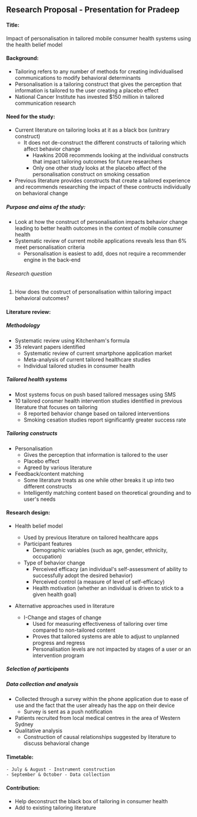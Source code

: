 ## Research Proposal - Presentation for Pradeep

#### Title:
Impact of personalisation in tailored mobile consumer health systems using the health belief model

#### Background:
- Tailoring refers to any number of methods for creating individualised communications to modify behavioral determinants
- Personalisation is a tailoring construct that gives the perception that information is tailored to the user creating a placebo effect
- National Cancer Institute has invested $150 million in tailored communication research

#### Need for the study:
- Current literature on tailoring looks at it as a black box (unitrary construct)
  - It does not de-construct the different constructs of tailoring which affect behavior change
	- Hawkins 2008 recommends looking at the individual constructs that impact tailoring outcomes for future researchers
	- Only one other study looks at the placebo affect of the personalisation construct on smoking cessation
- Previous literature provides constructs that create a tailored experience and recommends researching the impact of these contructs individually on behavioral change

##### Purpose and aims of the study:
- Look at how the construct of personalisation impacts behavior change leading to better health outcomes in the context of mobile consumer health
- Systematic review of current mobile applications reveals less than 6% meet personalisation criteria
	- Personalisation is easiest to add, does not require a recommender engine in the back-end

###### Research question
1. How does the costruct of personalisation within tailoring impact behavioral outcomes?

#### Literature review:
##### Methodology
- Systematic review using Kitchenham's formula
- 35 relevant papers identified
	- Systematic review of current smartphone application market
	- Meta-analysis of current tailored healthcare studies
	- Individual tailored studies in consumer health

##### Tailored health systems
- Most systems focus on push based tailored messages using SMS
- 10 tailored consmer health intervention studies identified in previous literature that focuses on tailoring
	- 8 reported behavior change based on tailored interventions
	- Smoking cesation studies report significantly greater success rate

##### Tailoring constructs
- Personalisation
	- Gives the perception that information is tailored to the user
	- Placebo effect
	- Agreed by various literature
- Feedback/content matching
	- Some literature treats as one while other breaks it up into two different constructs
	- Intelligently matching content based on theoretical grounding and to user's needs

#### Research design:
- Health belief model
	- Used by previous literature on tailored healthcare apps
	- Participant features
		- Demographic variables (such as age, gender, ethnicity, occupation)
	- Type of behavior change
		- Perceived efficacy (an individual's self-assessment of ability to successfully adopt the desired behavior)
		- Perceived control (a measure of level of self-efficacy)
		- Health motivation (whether an individual is driven to stick to a given health goal)

- Alternative approaches used in literature
	- I-Change and stages of change
		- Used for measuring effectiveness of tailoring over time compared to non-tailored content
		- Proves that tailored systems are able to adjust to unplanned progress and regress
		- Personalisation levels are not impacted by stages of a user or an intervention program

##### Selection of participants


##### Data collection and analysis
- Collected through a survey within the phone application due to ease of use and the fact that the user already has the app on their device
	- Survey is sent as a push notification
- Patients recruited from local medical centres in the area of Western Sydney
- Qualitative analysis
	- Construction of causal relationships suggested by literature to discuss behavioral change

#### Timetable:
	- July & August - Instrument construction
	- September & October - Data collection

#### Contribution:
- Help deconstruct the black box of tailoring in consumer health
- Add to existing tailoring literature
